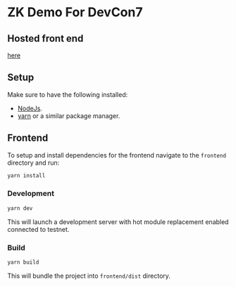 # ZK Demo For DevCon7

## Hosted front end

[here](https://zk-proof-demo.vercel.app/)

## Setup

Make sure to have the following installed:

- [NodeJs](https://nodejs.org).
- [yarn](https://yarnpkg.com/getting-started/install) or a similar package manager.

## Frontend

To setup and install dependencies for the frontend navigate to the `frontend` directory and run:

```bash
yarn install
```

### Development

```bash
yarn dev
```

This will launch a development server with hot module replacement enabled connected to testnet.

### Build

```bash
yarn build
```

This will bundle the project into `frontend/dist` directory.
